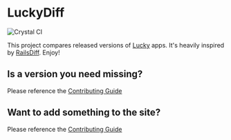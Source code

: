 # LuckyDiff

![Crystal CI](https://github.com/stephendolan/lucky_diff/workflows/Crystal%20CI/badge.svg)

This project compares released versions of [Lucky](https://luckyframework.org) apps. It's heavily inspired by [RailsDiff](http://railsdiff.org). Enjoy!

## Is a version you need missing?

Please reference the [Contributing Guide](CONTRIBUTING.md)

## Want to add something to the site?

Please reference the [Contributing Guide](CONTRIBUTING.md)
